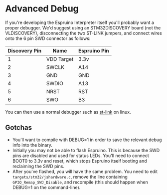 <!--- Copyright (c) 2013 Gordon Williams, Pur3 Ltd. See the file LICENSE for copying permission. -->
Advanced Debug
============

If you're developing the Espruino Interpreter itself you'll probably want a proper debugger. We'd suggest using an STM32DISCOVERY board (not the VLDISCOVERY), disconnecting the two ST-LINK jumpers, and connect wires onto the 6 pin SWD connector as follows:

| Discovery Pin  | Name | Espruino Pin |
|----------------|------|--------------|
| 1 | VDD Target | 3.3v |
| 2 | SWCLK      | A14 |
| 3 | GND        | GND |
| 4 | SWDIO      | A13 |
| 5 | NRST       | RST | 
| 6 | SWO        | B3 |

You can then use a normal debugger such as [st-link](https://github.com/texane/stlink) on linux.

Gotchas
------

* You'll want to compile with DEBUG=1 in order to save the relevant debug info into the binary.
* Initially you may not be able to flash Espruino. This is because the SWD pins are disabled and used for status LEDs. You'll need to connect BOOT0 to 3.3v and reset, which stops Espruino itself booting and reclaiming the SWD pins.
* After you've flashed, you will have the same problem. You need to edit ```targets/stm32/jshardware.c```, remove the line containing ```GPIO_Remap_SWJ_Disable```, and recompile (this should happen when DEBUG=1 on the command-line).
